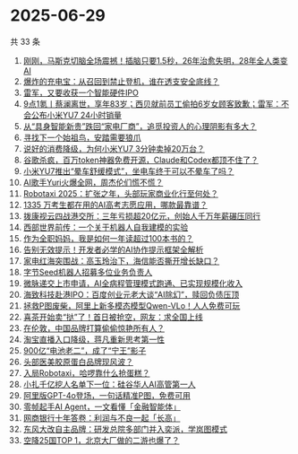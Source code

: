 # 2025-06-29

共 33 条

<!-- BEGIN 36KR -->
<!-- 最后更新时间 2025-06-29 04:27:10 +0800 -->
1. [刚刚，马斯克切脑全场震撼！插脑只要1.5秒，26年治愈失明，28年全人类变AI](https://36kr.com/p/3355824849324039)
1. [爆炸的充电宝：从召回到禁止登机，谁在透支安全底线？](https://36kr.com/p/3354776326772865)
1. [雷军，又要收获一个智能硬件IPO](https://36kr.com/p/3354745960679426)
1. [9点1氪丨蔡澜离世，享年83岁；西贝就前员工偷拍6岁女顾客致歉；雷军：不会公布小米YU7 24小时销量](https://36kr.com/p/3354876874360841)
1. [从“具身智能新贵”跌回“家电厂商”，追觅投资人的心理阴影有多大？](https://36kr.com/p/3354838056999043)
1. [寻找下一个始祖鸟，安踏需要狼爪](https://36kr.com/p/3354807469147907)
1. [说好的消费降级，为何小米YU7 3分钟卖掉20万台？](https://36kr.com/p/3354619269236738)
1. [谷歌杀疯，百万token神器免费开源，Claude和Codex都顶不住了？](https://36kr.com/p/3354371057939073)
1. [小米YU7推出“晕车舒缓模式”，坐电车终于可以不晕车了吗？](https://36kr.com/p/3354473570611845)
1. [AI歌手Yuri火爆全网，周杰伦们慌不慌？](https://36kr.com/p/3354851386853128)
1. [Robotaxi 2025：扩张之年，头部玩家商业化行至何处？](https://36kr.com/p/3355681837745925)
1. [1335 万考生都在用的AI高考志愿应用，哪款最靠谱？](https://36kr.com/p/3354871626417927)
1. [拨康视云四战港交所：三年亏损超20亿元，创始人千万年薪碾压同行](https://36kr.com/p/3354737851177097)
1. [西部世界前传：一个关于机器人自我建模的实验](https://36kr.com/p/3354371400587655)
1. [作为全职妈妈，我是如何一年读超过100本书的？](https://36kr.com/p/3317383050848770)
1. [告别无效提示！开发者必学的AI协作提示框架全解析](https://36kr.com/p/3324672256960770)
1. [家电红海突围战：高玉玲治下，海信能否撕开增长缺口？](https://36kr.com/p/3354797625170311)
1. [字节Seed机器人招募多位业务负责人](https://36kr.com/p/3354929269540872)
1. [微脉递交上市申请，AI全病程管理模式跑通、已实现规模化收入](https://36kr.com/p/3355400170702596)
1. [海致科技赴港IPO：百度创业元老大谈“AI除幻”，赎回负债压顶](https://36kr.com/p/3354967454177417)
1. [拯救P图废柴，阿里上新多模态模型Qwen-VLo！人人免费可玩](https://36kr.com/p/3355674845104132)
1. [喜茶开始卖“挞”了！首日被抢空，网友：求全国上线](https://36kr.com/p/3355480365958920)
1. [在伦敦，中国品牌打算偷偷惊艳所有人？](https://36kr.com/p/3355512592877316)
1. [淘宝直播入口降级，蒋凡重新思考第一性](https://36kr.com/p/3355488135251976)
1. [900亿“电池老二”，成了“宁王”影子](https://36kr.com/p/3354717836150786)
1. [头部医美胶原蛋白品牌现风波？](https://36kr.com/p/3355337829680899)
1. [入局Robotaxi，哈啰靠什么抢蛋糕？](https://36kr.com/p/3354715383564036)
1. [小扎千亿挖人名单下一位：硅谷华人AI高管第一人](https://36kr.com/p/3355674623100677)
1. [阿里版GPT-4o登场，一句话精准P图，免费可用](https://36kr.com/p/3355376004204291)
1. [零帧起手AI Agent，一文看懂「金融智能体」](https://36kr.com/p/3355464281622531)
1. [网商银行十年答卷：利润与不良一起「长高」](https://36kr.com/p/3354792029308930)
1. [东风大改自主品牌：研发总院多部门并入奕派，学岚图模式](https://36kr.com/p/3355449207494793)
1. [空降25国TOP 1，北京大厂做的二游也爆了？](https://36kr.com/p/3354743200925448)
<!-- END 36KR -->
